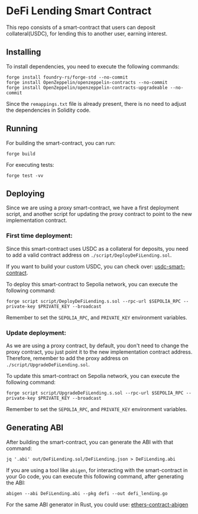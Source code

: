 # DeFi Lending Smart Contract

This repo consists of a smart-contract that users can deposit collateral(USDC),
for lending this to another user, earning interest.

## Installing

To install dependencies, you need to execute the following commands:

```shell
forge install foundry-rs/forge-std --no-commit
forge install OpenZeppelin/openzeppelin-contracts --no-commit
forge install OpenZeppelin/openzeppelin-contracts-upgradeable --no-commit
```

Since the `remappings.txt` file is already present, there is no need to
adjust the dependencies in Solidity code.

## Running

For building the smart-contract, you can run:
```shell
forge build
```

For executing tests:
```shell
forge test -vv
```

## Deploying

Since we are using a proxy smart-contract, we have a first deployment script, and another script
for updating the proxy contract to point to the new implementation contract.

### First time deployment:

Since this smart-contract uses USDC as a collateral for deposits, you need to add a valid contract address on
`./script/DeployDeFiLending.sol`.

If you want to build your custom USDC, you can check over: [usdc-smart-contract](https://github.com/felipemeriga/usdc-smart-contract).

To deploy this smart-contract to Sepolia network, you can execute the following command:

```shell
forge script script/DeployDeFiLending.s.sol --rpc-url $SEPOLIA_RPC --private-key $PRIVATE_KEY --broadcast
```
Remember to set the `SEPOLIA_RPC`, and `PRIVATE_KEY` environment variables.

### Update deployment:

As we are using a proxy contract, by default, you don't need to change the proxy contract, you just point it to the new
implementation contract address.
Therefore, remember to add the proxy address on `./script/UpgradeDeFiLending.sol`.

To update this smart-contract on Sepolia network, you can execute the following command:
```shell
forge script script/UpgradeDeFiLending.s.sol --rpc-url $SEPOLIA_RPC --private-key $PRIVATE_KEY --broadcast
```

Remember to set the `SEPOLIA_RPC`, and `PRIVATE_KEY` environment variables.

## Generating ABI

After building the smart-contract, you can generate the ABI with that command:
```shell
jq '.abi' out/DeFiLending.sol/DeFiLending.json > DeFiLending.abi
```

If you are using a tool like `abigen`, for interacting with the smart-contract in your
Go code, you can execute this following command, after generating the ABI:
```shell
abigen --abi DeFiLending.abi --pkg defi --out defi_lending.go
```

For the same ABI generator in Rust, you could use: [ethers-contract-abigen](https://crates.io/crates/ethers-contract-abigen)
